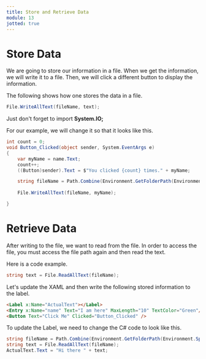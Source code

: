 ```yaml
---
title: Store and Retrieve Data
module: 13
jotted: true
---
```


# Store Data

We are going to store our information in a file.  When we get the information, we will write it to a file.  Then, we will click a different button to display the information.

The following shows how one stores the data in a file.

```csharp
File.WriteAllText(fileName, text);
```
Just don't forget to import **System.IO;**

For our example, we will change it so that it looks like this.

```csharp
int count = 0;
void Button_Clicked(object sender, System.EventArgs e)
{
    var myName = name.Text;
    count++;
    ((Button)sender).Text = $"You clicked {count} times." + myName;

    string fileName = Path.Combine(Environment.GetFolderPath(Environment.SpecialFolder.LocalApplicationData), "temp.txt");
    
    File.WriteAllText(fileName, myName);

}
```

# Retrieve Data

After writing to the file, we want to read from the file.  In order to access the file, you must access the file path again and then read the text.

Here is a code example.

```csharp
string text = File.ReadAllText(fileName);
```

Let's update the XAML and then write the following stored information to the label.

```html
<Label x:Name="ActualText"></Label>
<Entry x:Name="name" Text="I am here" MaxLength="10" TextColor="Green"/>
<Button Text="Click Me" Clicked="Button_Clicked" />
```

To update the Label, we need to change the C# code to look like this.

```csharp
string fileName = Path.Combine(Environment.GetFolderPath(Environment.SpecialFolder.LocalApplicationData), "temp.txt");
string text = File.ReadAllText(fileName);
ActualText.Text = "Hi there " + text;
```